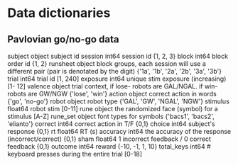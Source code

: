 # Data dictionaries

## Pavlovian go/no-go data

subject         object         subject id 
session         int64          session id {1, 2, 3}
block           int64          block order id {1, 2} 
runsheet       object          block groups, each session will use a different pair (pair is denotated by the digit) {'1a', '1b', '2a', '2b', '3a', '3b'}
trial           int64          trial id \[1, 240\]
exposure        int64          unique stim exposure (increasing) \[1- 12\]
valence        object          trial context, if lose- robots are GAL/NGAL. if win- robots are GW/NGW {'lose', 'win'}
action         object          correct action in words {'go', 'no-go'}
robot          object          robot type {'GAL', 'GW', 'NGAL', 'NGW'}
stimulus      float64          robot stim \[0-11\]
rune           object          the randomized face (symbol) for a stimulus \[A-Z\]
rune_set       object          font types for symbols {'bacs1', 'bacs2', 'elianto'}
correct         int64          correct action in  T/F {0,1}
choice          int64          subject's response  {0,1}
rt            float64          RT (s) 
accuracy        int64          the accuracy of the response (incorrect/correct) {0,1}
sham          float64          1 incorrect feedback / 0 correct feedback {0,1}
outcome         int64          reward {-10, -1, 1, 10}
total_keys      int64          # keyboard presses during the entire trial \[0-18\]
    

